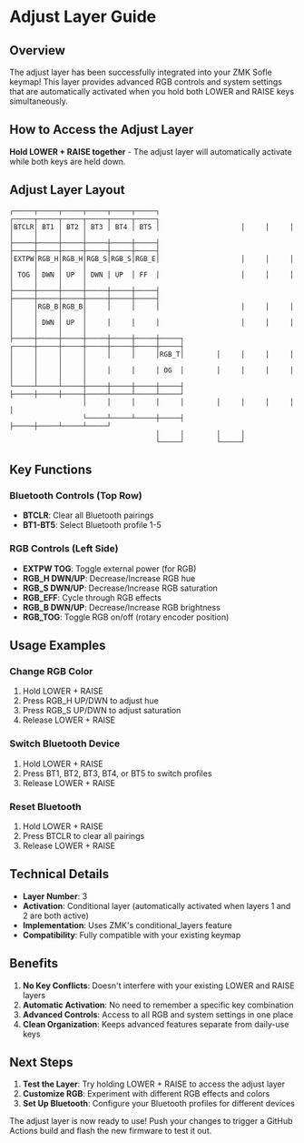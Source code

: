 # Adjust Layer Guide

## Overview

The adjust layer has been successfully integrated into your ZMK Sofle keymap! This layer provides advanced RGB controls and system settings that are automatically activated when you hold both LOWER and RAISE keys simultaneously.

## How to Access the Adjust Layer

**Hold LOWER + RAISE together** - The adjust layer will automatically activate while both keys are held down.

## Adjust Layer Layout

```
┌─────┬─────┬─────┬─────┬─────┬─────┐                    ┌─────┬─────┬─────┬─────┬─────┬─────┐
│BTCLR│ BT1 │ BT2 │ BT3 │ BT4 │ BT5 │                    │     │     │     │     │     │     │
├─────┼─────┼─────┼─────┼─────┼─────┤                    ├─────┼─────┼─────┼─────┼─────┼─────┤
│EXTPW│RGB_H│RGB_H│RGB_S│RGB_S│RGB_E│                    │     │     │     │     │     │     │
│ TOG │ DWN │ UP  │ DWN │ UP  │ FF  │                    │     │     │     │     │     │     │
├─────┼─────┼─────┼─────┼─────┼─────┤                    ├─────┼─────┼─────┼─────┼─────┼─────┤
│     │RGB_B│RGB_B│     │     │     │                    │     │     │     │     │     │     │
│     │ DWN │ UP  │     │     │     │                    │     │     │     │     │     │     │
├─────┼─────┼─────┼─────┼─────┼─────┼─────┐        ┌─────┼─────┼─────┼─────┼─────┼─────┼─────┤
│     │     │     │     │     │     │RGB_T│        │     │     │     │     │     │     │     │
│     │     │     │     │     │     │ OG  │        │     │     │     │     │     │     │     │
└─────┴─────┴─────┼─────┼─────┼─────┼─────┤        ├─────┼─────┼─────┼─────┴─────┴─────┴─────┘
                  │     │     │     │     │        │     │     │     │     │
                  └─────┴─────┴─────┼─────┤        ├─────┼─────┴─────┴─────┘
                                    │     │        │     │
                                    └─────┘        └─────┘
```

## Key Functions

### Bluetooth Controls (Top Row)
- **BTCLR**: Clear all Bluetooth pairings
- **BT1-BT5**: Select Bluetooth profile 1-5

### RGB Controls (Left Side)
- **EXTPW TOG**: Toggle external power (for RGB)
- **RGB_H DWN/UP**: Decrease/Increase RGB hue
- **RGB_S DWN/UP**: Decrease/Increase RGB saturation
- **RGB_EFF**: Cycle through RGB effects
- **RGB_B DWN/UP**: Decrease/Increase RGB brightness
- **RGB_TOG**: Toggle RGB on/off (rotary encoder position)

## Usage Examples

### Change RGB Color
1. Hold LOWER + RAISE
2. Press RGB_H UP/DWN to adjust hue
3. Press RGB_S UP/DWN to adjust saturation
4. Release LOWER + RAISE

### Switch Bluetooth Device
1. Hold LOWER + RAISE
2. Press BT1, BT2, BT3, BT4, or BT5 to switch profiles
3. Release LOWER + RAISE

### Reset Bluetooth
1. Hold LOWER + RAISE
2. Press BTCLR to clear all pairings
3. Release LOWER + RAISE

## Technical Details

- **Layer Number**: 3
- **Activation**: Conditional layer (automatically activated when layers 1 and 2 are both active)
- **Implementation**: Uses ZMK's conditional_layers feature
- **Compatibility**: Fully compatible with your existing keymap

## Benefits

1. **No Key Conflicts**: Doesn't interfere with your existing LOWER and RAISE layers
2. **Automatic Activation**: No need to remember a specific key combination
3. **Advanced Controls**: Access to all RGB and system settings in one place
4. **Clean Organization**: Keeps advanced features separate from daily-use keys

## Next Steps

1. **Test the Layer**: Try holding LOWER + RAISE to access the adjust layer
2. **Customize RGB**: Experiment with different RGB effects and colors
3. **Set Up Bluetooth**: Configure your Bluetooth profiles for different devices

The adjust layer is now ready to use! Push your changes to trigger a GitHub Actions build and flash the new firmware to test it out.
